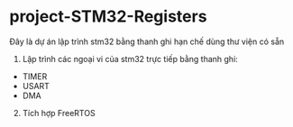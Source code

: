 # project-STM32-Registers
Đây là dự án lập trình stm32 bằng thanh ghi hạn chế dùng thư viện có sẵn
1. Lập trình các ngoại vi của stm32 trực tiếp bằng thanh ghi:
- TIMER
- USART
- DMA
2. Tích hợp FreeRTOS

